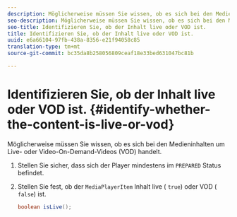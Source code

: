 ```yaml
---
description: Möglicherweise müssen Sie wissen, ob es sich bei den Medieninhalten um Live- oder Video-On-Demand-Videos (VOD) handelt.
seo-description: Möglicherweise müssen Sie wissen, ob es sich bei den Medieninhalten um Live- oder Video-On-Demand-Videos (VOD) handelt.
seo-title: Identifizieren Sie, ob der Inhalt live oder VOD ist.
title: Identifizieren Sie, ob der Inhalt live oder VOD ist.
uuid: e6a66104-97fb-438a-8356-e21f94058c85
translation-type: tm+mt
source-git-commit: bc35da8b258056809ceaf18e33bed631047bc81b

---
```



# Identifizieren Sie, ob der Inhalt live oder VOD ist. {#identify-whether-the-content-is-live-or-vod}

Möglicherweise müssen Sie wissen, ob es sich bei den Medieninhalten um Live- oder Video-On-Demand-Videos (VOD) handelt.

1. Stellen Sie sicher, dass sich der Player mindestens im `PREPARED` Status befindet.
1. Stellen Sie fest, ob der `MediaPlayerItem` Inhalt live ( `true`) oder VOD ( `false`) ist.

   ```java
   boolean isLive();
   ```
